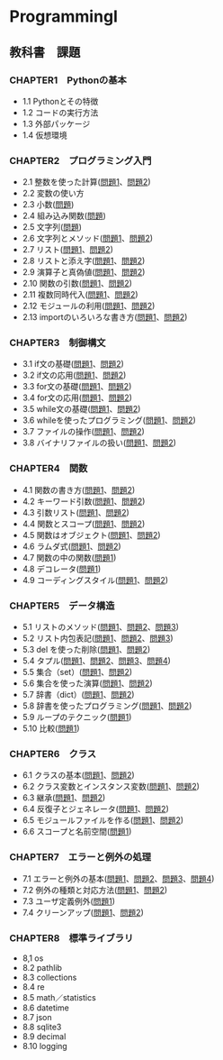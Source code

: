 # ProgrammingI


## 教科書　課題

### CHAPTER1　Pythonの基本

- 1.1 Pythonとその特徴
- 1.2 コードの実行方法
- 1.3 外部パッケージ
- 1.4 仮想環境

### CHAPTER2　プログラミング入門

- 2.1 整数を使った計算([問題1](CHAPTER02/Q2_1_1.py)、[問題2](CHAPTER02/Q2_1_2.py))
- 2.2 変数の使い方
- 2.3 小数([問題](CHAPTER02/Q2_3_1.py))
- 2.4 組み込み関数([問題](CHAPTER02/Q2_4_1.py))
- 2.5 文字列([問題](CHAPTER02/Q2_5_2.py))
- 2.6 文字列とメソッド([問題1](CHAPTER02/Q2_6_1.py)、[問題2](CHAPTER02/Q2_6_2.py))
- 2.7 リスト([問題1](CHAPTER02/Q2_7_1.py)、[問題2](CHAPTER02/Q2_7_2.py))
- 2.8 リストと添え字([問題1](CHAPTER02/Q2_8_1.py)、[問題2](CHAPTER02/Q2_8_2.py))
- 2.9 演算子と真偽値([問題1](CHAPTER02/Q2_9_1.py)、[問題2](CHAPTER02/Q2_9_2.py))
- 2.10 関数の引数([問題1](CHAPTER02/Q2_10_1.py)、[問題2](CHAPTER02/Q2_10_2.py))
- 2.11 複数同時代入([問題1](CHAPTER02/Q2_11_1.py)、[問題2](CHAPTER02/Q2_11_2.py))
- 2.12 モジュールの利用([問題1](CHAPTER02/Q2_12_1.py)、[問題2](CHAPTER02/Q2_12_2.py))
- 2.13 importのいろいろな書き方([問題1](CHAPTER02/Q2_13_1.py)、[問題2](CHAPTER02/Q2_13_2.py))

### CHAPTER3　制御構文

- 3.1 if文の基礎([問題1](CHAPTER03/Q3_1_1.py)、[問題2](CHAPTER03/Q3_1_2.py))
- 3.2 if文の応用([問題1](CHAPTER03/Q3_2_1.py)、[問題2](CHAPTER03/Q3_2_2.py))
- 3.3 for文の基礎([問題1](CHAPTER03/Q3_3_1.py)、[問題2](CHAPTER03/Q3_3_2.py))
- 3.4 for文の応用([問題1](CHAPTER03/Q3_4_1.py)、[問題2](CHAPTER03/Q3_4_2.py))
- 3.5 while文の基礎([問題1](CHAPTER03/Q3_5_1.py)、[問題2](CHAPTER03/Q3_5_2.py))
- 3.6 whileを使ったプログラミング([問題1](CHAPTER03/Q3_6_1.py)、[問題2](CHAPTER03/Q3_6_2.py))
- 3.7 ファイルの操作([問題1](CHAPTER03/Q3_7_1.py)、[問題2](CHAPTER03/Q3_7_2.py))
- 3.8 バイナリファイルの扱い([問題1](CHAPTER03/Q3_8_1.py)、[問題2](CHAPTER03/Q3_8_2.py))

### CHAPTER4　関数

- 4.1 関数の書き方([問題1](CHAPTER04/Q4_1_1.py)、[問題2](CHAPTER04/Q4_1_2.py))
- 4.2 キーワード引数([問題1](CHAPTER04/Q4_2_1.py)、[問題2](CHAPTER04/Q4_2_2.py))
- 4.3 引数リスト([問題1](CHAPTER04/Q4_3_1.py)、[問題2](CHAPTER04/Q4_3_2.py))
- 4.4 関数とスコープ([問題1](CHAPTER04/Q4_4_1.py)、[問題2](CHAPTER04/Q4_4_2.py))
- 4.5 関数はオブジェクト([問題1](CHAPTER04/Q4_5_1.py)、[問題2](CHAPTER04/Q4_5_2.py))
- 4.6 ラムダ式([問題1](CHAPTER04/Q4_6_1.py)、[問題2](CHAPTER04/Q4_6_2.py))
- 4.7 関数の中の関数([問題1](CHAPTER04/Q4_7_1.py))
- 4.8 デコレータ([問題1](CHAPTER04/Q4_8_1.py))
- 4.9 コーディングスタイル([問題1](CHAPTER04/Q4_9_1.py)、[問題2](CHAPTER04/Q4_9_2.py))

### CHAPTER5　データ構造

- 5.1 リストのメソッド([問題1](CHAPTER05/Q5_1_1.py)、[問題2](CHAPTER05/Q5_1_2.py)、[問題3](CHAPTER05/Q5_1_3.py))
- 5.2 リスト内包表記([問題1](CHAPTER05/Q5_2_1.py)、[問題2](CHAPTER05/Q5_2_2.py)、[問題3](CHAPTER05/Q5_1_3.py))
- 5.3 del を使った削除([問題1](CHAPTER05/Q5_3_1.py)、[問題2](CHAPTER05/Q5_3_2.py))
- 5.4 タプル([問題1](CHAPTER05/Q5_4_1.py)、[問題2](CHAPTER05/Q5_4_2.py)、[問題3](CHAPTER05/Q5_4_3.py)、[問題4](CHAPTER05/Q5_4_4.py))
- 5.5 集合（set）([問題1](CHAPTER05/Q5_5_1.py)、[問題2](CHAPTER05/Q5_5_2.py))
- 5.6 集合を使った演算([問題1](CHAPTER05/Q5_5_1.py)、[問題2](CHAPTER05/Q5_6_2.py))
- 5.7 辞書（dict）([問題1](CHAPTER05/Q5_7_1.py)、[問題2](CHAPTER05/Q5_7_2.py))
- 5.8 辞書を使ったプログラミング([問題1](CHAPTER05/Q5_8_1.py)、[問題2](CHAPTER05/Q5_8_2.py))
- 5.9 ループのテクニック([問題1](CHAPTER05/Q5_9_1.py))
- 5.10 比較([問題1](CHAPTER05/Q5_10_1.py))

### CHAPTER6　クラス

- 6.1 クラスの基本([問題1](CHAPTER06/Q6_1_1.py)、[問題2](CHAPTER06/Q6_1_2.py))
- 6.2 クラス変数とインスタンス変数([問題1](CHAPTER06/Q6_2_1.py)、[問題2](CHAPTER06/Q6_2_2.py))
- 6.3 継承([問題1](CHAPTER06/Q6_3_1.py)、[問題2](CHAPTER06/Q6_3_2.py))
- 6.4 反復子とジェネレータ([問題1](CHAPTER06/Q6_4_1.py)、[問題2](CHAPTER06/Q6_4_2.py))
- 6.5 モジュールファイルを作る([問題1](CHAPTER06/Q6_5_1.py)、[問題2](CHAPTER06/Q6_5_2.py))
- 6.6 スコープと名前空間([問題1](CHAPTER06/Q6_6_1.py))

### CHAPTER7　エラーと例外の処理

- 7.1 エラーと例外の基本([問題1](CHAPTER07/Q7_1_1.py)、[問題2](CHAPTER07/Q7_1_2.py)、[問題3](CHAPTER07/Q7_3_1.py)、[問題4](CHAPTER07/Q7_4_1.py))
- 7.2 例外の種類と対応方法([問題1](CHAPTER07/Q7_2_1.py)、[問題2](CHAPTER07/Q7_2_2.py))
- 7.3 ユーザ定義例外([問題1](CHAPTER07/Q7_3_1.py))
- 7.4 クリーンアップ([問題1](CHAPTER07/Q7_4_1.py)、[問題2](CHAPTER07/Q7_4_2.py))

### CHAPTER8　標準ライブラリ

- 8,1 os
- 8.2 pathlib
- 8.3 collections
- 8.4 re
- 8.5 math／statistics
- 8.6 datetime
- 8.7 json
- 8.8 sqlite3
- 8.9 decimal
- 8.10 logging
